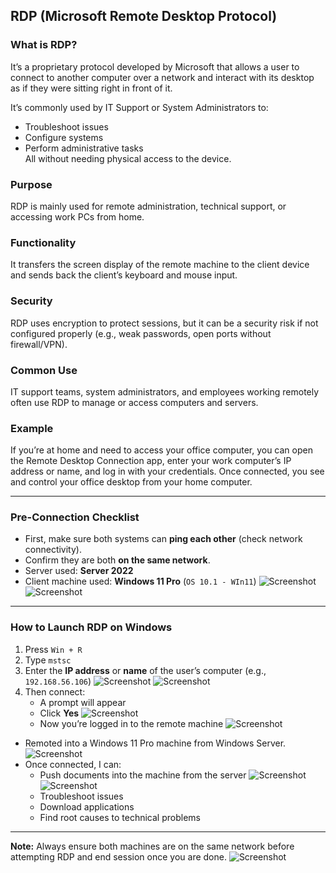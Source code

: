 ## RDP (Microsoft Remote Desktop Protocol)


### What is RDP?
It’s a proprietary protocol developed by Microsoft that allows a user to connect to another computer over a network and interact with its desktop as if they were sitting right in front of it.

It’s commonly used by IT Support or System Administrators to:
- Troubleshoot issues
- Configure systems  
- Perform administrative tasks  
All without needing physical access to the device.

### Purpose
RDP is mainly used for remote administration, technical support, or accessing work PCs from home.

### Functionality
It transfers the screen display of the remote machine to the client device and sends back the client’s keyboard and mouse input.

### Security
RDP uses encryption to protect sessions, but it can be a security risk if not configured properly (e.g., weak passwords, open ports without firewall/VPN).

### Common Use
IT support teams, system administrators, and employees working remotely often use RDP to manage or access computers and servers.

### Example
If you’re at home and need to access your office computer, you can open the Remote Desktop Connection app, enter your work computer’s IP address or name, and log in with your credentials. Once connected, you see and control your office desktop from your home computer.

---
### Pre-Connection Checklist
- First, make sure both systems can **ping each other** (check network connectivity).
- Confirm they are both **on the same network**.
- Server used: **Server 2022**
- Client machine used: **Windows 11 Pro** (`OS 10.1 - WIn11`)
![Screenshot](images/RDP1.jpg)
![Screenshot](images/RDP2.jpg)

---
### How to Launch RDP on Windows
1. Press `Win + R`
2. Type `mstsc`
3. Enter the **IP address** or **name** of the user’s computer (e.g., `192.168.56.106`)
![Screenshot](images/RDP3.jpg)
![Screenshot](images/RDP3-0.jpg)
4. Then connect:
   - A prompt will appear
   - Click **Yes**
![Screenshot](images/RDP4.jpg)
   - Now you’re logged in to the remote machine
![Screenshot](images/RDP5.jpg)

- Remoted into a Windows 11 Pro machine from Windows Server.
![Screenshot](images/RDP7.jpg)
- Once connected, I can:
  - Push documents into the machine from the server
![Screenshot](images/RDP8.jpg)
![Screenshot](images/RDP9.jpg)
  - Troubleshoot issues
  - Download applications
  - Find root causes to technical problems
---
**Note:** Always ensure both machines are on the same network before attempting RDP and end session once you are done.
![Screenshot](images/screenshot376.jpg)
